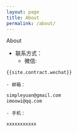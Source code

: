 ```yaml
---
layout: page
title: About
permalink: /about/
---
```


About

- 联系方式：
	- 微信: 
```bash
{{site.contract.wechat}} 
```
	- 邮箱：
```bash			
simpleyuan@gmail.com  
imoowi@qq.com
```
	- 手机：
```bash
xxxxxxxxxxx
```